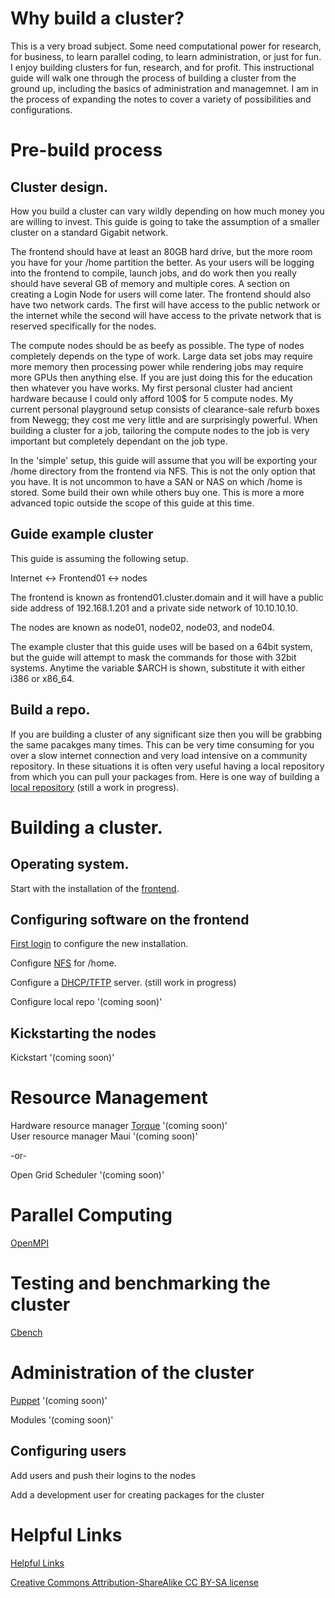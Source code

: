# Why build a cluster?
This is a very broad subject. Some need computational power for research, for business, to learn parallel coding, to learn administration, or just for fun. I enjoy building clusters for fun, research, and for profit. This instructional guide will walk one through the process of building a cluster from the ground up, including the basics of administration and managemnet. I am in the process of expanding the notes to cover a variety of possibilities and configurations.
# Pre-build process
## Cluster design.
How you build a cluster can vary wildly depending on how much money you are willing to invest. This guide is going to take the assumption of a smaller cluster on a standard Gigabit network.

The frontend should have at least an 80GB hard drive, but the more room you have for your /home partition the better. As your users will be logging into the frontend to compile, launch jobs, and do work then you really should have several GB of memory and multiple cores. A section on creating a Login Node for users will come later. The frontend should also have two network cards. The first will have access to the public network or the internet while the second will have access to the private network that is reserved specifically for the nodes.

The compute nodes should be as beefy as possible. The type of nodes completely depends on the type of work. Large data set jobs may require more memory then processing power while rendering jobs may require more GPUs then anything else. If you are just doing this for the education then whatever you have works. My first personal cluster had ancient hardware because I could only afford 100$ for 5 compute nodes. My current personal playground setup consists of clearance-sale refurb boxes from Newegg; they cost me very little and are surprisingly powerful. When building a cluster for a job, tailoring the compute nodes to the job is very important but completely dependant on the job type.

In the 'simple' setup, this guide will assume that you will be exporting your /home directory from the frontend via NFS. This is not the only option that you have. It is not uncommon to have a SAN or NAS on which /home is stored. Some build their own while others buy one. This is more a more advanced topic outside the scope of this guide at this time.

## Guide example cluster
This guide is assuming the following setup.

Internet <-> Frontend01 <-> nodes

The frontend is known as frontend01.cluster.domain and it will have a public side address of 192.168.1.201 and a private side network of 10.10.10.10.

The nodes are known as node01, node02, node03, and node04.

The example cluster that this guide uses will be based on a 64bit system, but the guide will attempt to mask the commands for those with 32bit systems. Anytime the variable $ARCH is shown, substitute it with either i386 or x86_64.

## Build a repo.
If you are building a cluster of any significant size then you will be grabbing the same pacakges many times. This can be very time consuming for you over a slow internet connection and very load intensive on a community repository. In these situations it is often very useful having a local repository from which you can pull your packages from. Here is one way of building a [local repository](BuildARepo.html) (still a work in progress).

# Building a cluster.
## Operating system.
Start with the installation of the [frontend](FrontendInstallation.html).

## Configuring software on the frontend 
[First login](FirstLogin.html) to configure the new installation.

Configure [NFS](ConfigureNFS.html) for /home.

Configure a [DHCP/TFTP](DNSmasq.html) server. (still work in progress)  

Configure local repo '(coming soon)'

## Kickstarting the nodes
Kickstart '(coming soon)'

# Resource Management
Hardware resource manager [Torque](Torque.html) '(coming soon)'  
User resource manager Maui '(coming soon)'

-or-

Open Grid Scheduler '(coming soon)'

# Parallel Computing
[OpenMPI](OpenMPI.html)

# Testing and benchmarking the cluster

[Cbench](Cbench.html)  


# Administration of the cluster

[Puppet](Puppet.html) '(coming soon)'

Modules '(coming soon)'
## Configuring users
Add users and push their logins to the nodes

Add a development user for creating packages for the cluster

# Helpful Links
[Helpful Links](HelpfulLinks.html)


[Creative Commons Attribution-ShareAlike CC BY-SA license](http://creativecommons.org/licenses/by-sa/3.0/legalcode)

